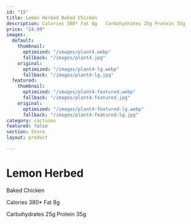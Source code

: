 ```yaml
---
id: "15"
title: Lemon Herbed Baked Chicken
description: Calories 380* Fat 8g   Carbohydrates 25g Protein 35g
price: "24.99"
images:
  default:
    thumbnail:
      optimized: "/images/plant4.webp"
      fallback: "/images/plant4.jpg"
    original:
      optimized: "/images/plant4-lg.webp"
      fallback: "/images/plant4-lg.jpg"
  featured:
    thumbnail:
      optimized: "/images/plant4-featured.webp"
      fallback: "/images/plant4-featured.jpg"
    original:
      optimized: "/images/plant4-featured-lg.webp"
      fallback: "/images/plant4-featured-lg.jpg"
category: cactuses
featured: false
section: Store
layout: product

---
```

# Lemon Herbed  
Baked Chicken

Calories 380* Fat 8g 

Carbohydrates 25g Protein 35g